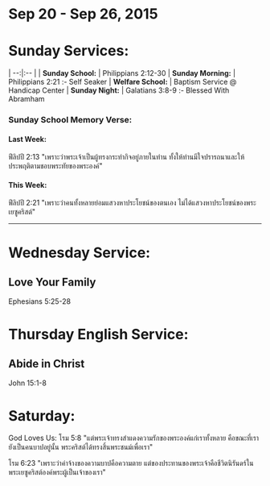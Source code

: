 # Sep 20 - Sep 26, 2015
# Sunday Services:

| --:|:-- |
| **Sunday School:**  |	Philippians 2:12-30
| **Sunday Morning:** |	Philippians 2:21 :- Self Seaker
| **Welfare School:** |	Baptism Service @ Handicap Center
| **Sunday Night:**   | Galatians 3:8-9 :- Blessed With Abramham

### Sunday School Memory Verse:
#### Last Week: 
ฟีลิปปี 2:13 "เพราะว่าพระเจ้าเป็นผู้ทรงกระทำกิจอยู่ภายในท่าน ทั้งให้ท่านมีใจปรารถนาและให้ประพฤติตามชอบพระทัยของพระองค์"

#### This Week:
ฟีลิปปี 2:21 "เพราะว่าคนทั้งหลายย่อมแสวงหาประโยชน์ของตนเอง ไม่ได้แสวงหาประโยชน์ของพระเยซูคริสต์"

---
# Wednesday Service:

## Love Your Family
Ephesians 5:25-28


# Thursday English Service:

## Abide in Christ
John 15:1-8

# Saturday:

God Loves Us:
โรม 5:8 "แต่พระเจ้าทรงสำแดงความรักของพระองค์แก่เราทั้งหลาย คือขณะที่เรายังเป็นคนบาปอยู่นั้น พระคริสต์ได้ทรงสิ้นพระชนม์เพื่อเรา"


โรม 6:23 "เพราะว่าค่าจ้างของความบาปคือความตาย แต่ของประทานของพระเจ้าคือชีวิตนิรันดร์ในพระเยซูคริสต์องค์พระผู้เป็นเจ้าของเรา"